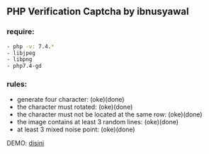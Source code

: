 ## PHP Verification Captcha by ibnusyawal

### require:

```bash
- php -v: 7.4.*
- libjpeg
- libpng
- php7.4-gd
```

### rules:
- generate four character: (oke)(done)
- the character must rotated: (oke)(done)
- the character must not be located at the same row: (oke)(done)
- the image contains at least 3 random lines: (oke)(done)
- at least 3 mixed noise point: (oke)(done)

DEMO: [disini](http://nesapa.me/me/captcha)
